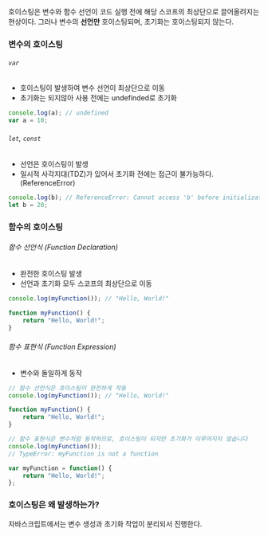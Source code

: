 호이스팅은 변수와 함수 선언이 코드 실행 전에 해당 스코프의 최상단으로 끌어올려지는 현상이다. 그러나 변수의 **선언만** 호이스팅되며, 초기화는 호이스팅되지 않는다.

### 변수의 호이스팅

###### `var`

- 호이스팅이 발생하여 변수 선언이 최상단으로 이동
- 초기화는 되지않아 사용 전에는 undefinded로 초기화
```typescript
console.log(a); // undefined
var a = 10;
```

###### `let`, `const`

- 선언은 호이스팅이 발생
- 일시적 사각지대(TDZ)가 있어서 초기화 전에는 접근이 불가능하다. (ReferenceError)
```typescript
console.log(b); // ReferenceError: Cannot access 'b' before initialization
let b = 20;
```

### 함수의 호이스팅

###### 함수 선언식 (Function Declaration)
- 완전한 호이스팅 발생
- 선언과 초기화 모두 스코프의 최상단으로 이동
```typescript
console.log(myFunction()); // "Hello, World!" 

function myFunction() { 
	return "Hello, World!"; 
} 
```


###### 함수 표현식 (Function Expression)
- 변수와 돌일하게 동작

```typescript
// 함수 선언식은 호이스팅이 완전하게 작동 
console.log(myFunction()); // "Hello, World!" 

function myFunction() { 
	return "Hello, World!"; 
} 

// 함수 표현식은 변수처럼 동작하므로, 호이스팅이 되지만 초기화가 이루어지지 않습니다 
console.log(myFunction()); 
// TypeError: myFunction is not a function 

var myFunction = function() { 
	return "Hello, World!"; 
};
```

### 호이스팅은 왜 발생하는가?
자바스크립트에서는 변수 생성과 초기화 작업이 분리되서 진행한다.


